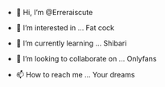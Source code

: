 - 👋 Hi, I’m @Erreraiscute
- 👀 I’m interested in ... Fat cock 

- 🌱 I’m currently learning ... Shibari
- 💞️ I’m looking to collaborate on ... Onlyfans
- 📫 How to reach me ... Your dreams

<!---
Erreraiscute/Erreraiscute is a ✨ special ✨ repository because its `README.md` (this file) appears on your GitHub profile.
You can click the Preview link to take a look at your changes.
--->

